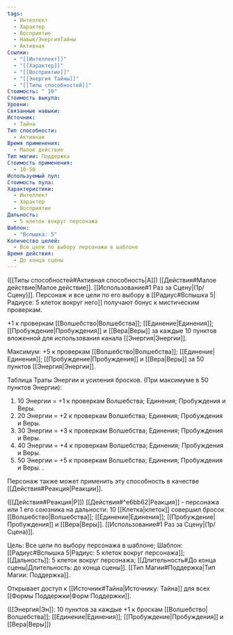 ```yaml
---
tags:
  - Интеллект
  - Характер
  - Восприятие
  - Навык/ЭнергияТайны
  - Активная
Ссылки:
  - "[[Интеллект]]"
  - "[[Характер]]"
  - "[[Восприятие]]"
  - "[[Энергия Тайны]]"
  - "[[Типы способностей]]"
Стоимость: " 10"
Стоимость выкупа: 
Уровни: 
Связанные навыки: 
Источник:
  - Тайна
Тип способности:
  - Активная
Время применения:
  - Малое действие
Тип магии: Поддержка
Стоимость применения:
  - 10-50
Используемый пул: 
Стоимость пула: 
Характеристики:
  - Интеллект
  - Характер
  - Восприятие
Дальность:
  - 5 клеток вокруг персонажа
Шаблон:
  - "Вспышка: 5"
Количество целей:
  - Все цели по выбору персонажа в шаблоне
Время действия:
  - До конца сцены
---
```

([[Типы способностей#Активная способность|А]]) [[Действия#Малое действие|Малое действие]]. [[Использование#1 Раз за Сцену|(1р/Сцену)]]. Персонаж и все цели по его выбору в [[Радиус#Вспышка 5|Радиусе: 5 клеток вокруг него]] получают бонус к мистическим проверкам. 

+1 к проверкам [[Волшебство|Волшебства]]; [[Единение|Единения]]; [[Пробуждение|Пробуждения]] и [[Вера|Веры]] за каждые 10 пунктов вложенной для использования канала [[Энергия|Энергии]]. 
 
Максимум: +5 к проверкам [[Волшебство|Волшебства]]; [[Единение|Единения]]; [[Пробуждение|Пробуждения]] и [[Вера|Веры]] за 50 пунктов [[Энергия|Энергии]].

Таблица Траты Энергии и усиления бросков.
(При максимуме в 50 пунктов Энергии):

1. 10 Энергии = +1 к проверкам Волшебства; Единения; Пробуждения и Веры. 
2. 20 Энергии = +2 к проверкам Волшебства; Единения; Пробуждения и Веры. 
3. 30 Энергии = +3 к проверкам Волшебства; Единения; Пробуждения и Веры. 
4. 40 Энергии = +4 к проверкам Волшебства; Единения; Пробуждения и Веры. 
5. 50 Энергии = +5 к проверкам Волшебства; Единения; Пробуждения и Веры. .

Персонаж также может применить эту способность в качестве [[Действия#Реакция|Реакции]].

([[Действия#Реакция|Р]]) [[Действия#^e6bb62|Реакция]] - персонажа или 1 его союзника на дальности: 10 [[Клетка|клеток]] совершил бросок [[Волшебство|Волшебства]]; [[Единение|Единения]]; [[Пробуждение|Пробуждения]] и [[Вера|Веры]]. [[Использование#1 Раз за Сцену|(1р/Сцена)]]. 

Цель: Все цели по выбору персонажа в шаблоне; Шаблон: [[Радиус#Вспышка 5|Радиус: 5 клеток вокруг персонажа]]; [[Дальность]]: 5 клеток вокруг персонажа; [[Длительность#До конца сцены|Длительность: до конца сцены]]. [[Тип Магии#Поддержка|Тип Магии: Поддержка]].

Открывает доступ к [[Источник#Тайна|Источнику: Тайна]] для всех [[Формы Поддержки|Форм Поддержки]]. 

([[Энергия|Эн]]: 10 пунктов за каждые +1 к броскам [[Волшебство|Волшебства]]; [[Единение|Единения]]; [[Пробуждение|Пробуждения]] и [[Вера|Веры]])